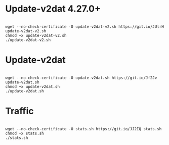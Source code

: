 # Update-v2dat 4.27.0+

```

wget --no-check-certificate -O update-v2dat-v2.sh https://git.io/JUlrH update-v2dat-v2.sh
chmod +x update-v2dat-v2.sh
./update-v2dat-v2.sh

```


# Update-v2dat

```

wget --no-check-certificate -O update-v2dat.sh https://git.io/Jf2Jv update-v2dat.sh
chmod +x update-v2dat.sh
./update-v2dat.sh

```

# Traffic

```

wget --no-check-certificate -O stats.sh https://git.io/JJ2IQ stats.sh
chmod +x stats.sh
./stats.sh

```
